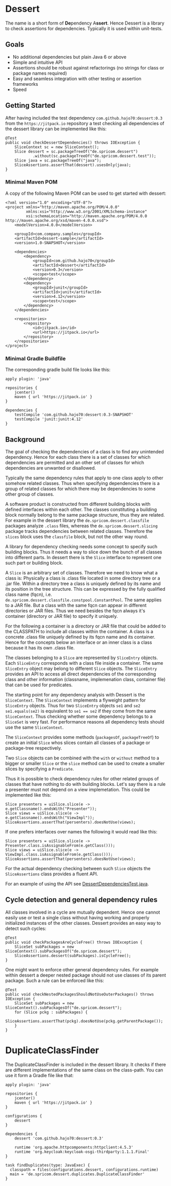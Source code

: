Dessert
=======

The name is a short form of **De**pendency A**ssert**. Hence Dessert is a library to check assertions for
dependencies. Typically it is used within unit-tests.

Goals
-----

- No additional dependencies but plain Java 6 or above
- Simple and intuitive API
- Assertions should be robust against refactorings (no strings for class or package names required)
- Easy and seamless integration with other testing or assertion frameworks
- Speed

Getting Started
---------------

After having included the test dependency `com.github.hajo70:dessert:0.3` from the
`https://jitpack.io` repository a test checking all dependencies of the dessert library can
be implemented like this:

    @Test
    public void checkDessertDependencies() throws IOException {
        SliceContext sc = new SliceContext();
        Slice dessert = sc.packageTreeOf("de.spricom.dessert")
                .without(sc.packageTreeOf("de.spricom.dessert.test"));
        Slice java = sc.packageTreeOf("java");
        SliceAssertions.assertThat(dessert).usesOnly(java);
    }

### Minimal Maven POM

A copy of the following Maven POM can be used to get started with dessert:

    <?xml version="1.0" encoding="UTF-8"?>
    <project xmlns="http://maven.apache.org/POM/4.0.0"
             xmlns:xsi="http://www.w3.org/2001/XMLSchema-instance"
             xsi:schemaLocation="http://maven.apache.org/POM/4.0.0 http://maven.apache.org/xsd/maven-4.0.0.xsd">
        <modelVersion>4.0.0</modelVersion>
    
        <groupId>com.company.samples</groupId>
        <artifactId>dessert-sample</artifactId>
        <version>1.0-SNAPSHOT</version>
    
        <dependencies>
            <dependency>
                <groupId>com.github.hajo70</groupId>
                <artifactId>dessert</artifactId>
                <version>0.3</version>
                <scope>test</scope>
            </dependency>
            <dependency>
                <groupId>junit</groupId>
                <artifactId>junit</artifactId>
                <version>4.12</version>
                <scope>test</scope>
            </dependency>
        </dependencies>
    
        <repositories>
            <repository>
                <id>jitpack.io</id>
                <url>https://jitpack.io</url>
            </repository>
        </repositories>
    </project>

### Minimal Gradle Buildfile

The corresponding gradle build file looks like this:

    apply plugin: 'java'
    
    repositories {
        jcenter()
        maven { url 'https://jitpack.io' }
    }
    
    dependencies {
        testCompile 'com.github.hajo70:dessert:0.3-SNAPSHOT'
        testCompile 'junit:junit:4.12'
    }

Background
----------

The goal of checking the dependencies of a class is to find any unintended dependency. Hence for each
class there is a set of classes for which dependencies are permitted and an other set of classes
for which dependencies are unwanted or disallowed.

Typically the same dependency rules that apply to one class apply to other somehow related classes.
Thus when specifying dependencies there is a group of related classes for which there may be dependencies
to some other group of classes.

A software product is constructed from different building blocks with defined interfaces within each other.
The classes constituting a building block normally belong to the same package structure, thus they are related.
For example in the dessert library the `de.spricom.dessert.classfile` packages analyze `.class` files, whereas
the `de.spricom.dessert.slicing` package tracks dependencies between related classes. Therefore the `slices`
block uses the `classfile` block, but not the other way round.

A library for dependency checking needs some concept to specify such building blocks. Thus it needs a way
to slice down the bunch of all classes into different parts. In dessert there is the `Slice` interface
to represent one such part or building block.

A `Slice` is an arbitrary set of classes. Therefore we need to
know what a class is: Physically a class is .class file located in some directory tree or a .jar file.
Within a directory tree a class is uniquely defined by its name and its position in the tree structure.
This can be expressed by the fully qualified class name (fqcn), 
i.e. `de.spricom.dessert.classfile.constpool.ConstantPool`. The same applies to a JAR file. But a class
with the same fqcn can appear in different directories or JAR files. Thus we need
besides the fqcn always it's container (directory or JAR file) to specify it
uniquely.

For the following a container is a directory or JAR file that could be added to the CLASSPATH to include
all classes within the container. A class is a concrete .class file uniquely defined by its fqcn name
and its container. Hence for the concepts below an interface or an inner class is a class because
it has its own .class file.

The classes belonging to a `Slice` are represented by `SliceEntry` objects. Each `SliceEntry` corresponds
with a class file inside a container. The same `SliceEntry` object may belong to different `Slice` objects.
The `SliceEntry` provides an API to access all direct dependencies of the corresponding class and other
information (classname, implemenation class, container file) that can be used for predicates.

The starting point for any dependency analysis with Dessert is the `SliceContext`. The `SliceContext` implements
a flyweight pattern for `SliceEntry` objects. Thus for two `SliceEntry` objects `se1` and `se2`
`se1.equals(se2)` is equivalent to `se1 == se2` if they come from the same `SliceContext`. Thus checking whether
some dependency belongs to a `SliceSet` is very fast. For performance reasons all dependency tests should use
the same `SliceContext`.

The `SliceContext` provides some methods (`packagesOf`, `packageTreeOf`) to create an initial `Slice`
whos slices contain all classes of a package or package-tree respectively.  

Two `Slice` objects can be combined with the `with` or `without` method to a bigger or smaller `Slice`
or the `slice` method can be used to create a smaller slices by specifying a `Predicate`.

Thus it is possible to check dependency rules for other related groups of classes that have nothing to
do with building blocks. Let's say there is a rule a presenter must not depend on a view implemetation.
This could be implemented like this:

    Slice presenters = uiSlice.slice(e -> e.getClassname().endsWith("Presenter"));
    Slice views = uiSlice.slice(e -> e.getClassname().endsWith("ViewImpl"));
    SliceAssertions.assertThat(persenters).doesNotUse(views);

If one prefers interfaces over names the following it would read like this:

    Slice presenters = uiSlice.slice(e -> Presenter.class.isAssignableFrom(e.getClass()));
    Slice views = uiSlice.slice(e -> ViewImpl.class.isAssignableFrom(e.getClass()));
    SliceAssertions.assertThat(persenters).doesNotUse(views);

For the actual dependency checking between such `Slice` objects the `SliceAssertions` class provides 
a fluent API.

For an example of using the API see
[DessertDependenciesTest.java](https://github.com/hajo70/dessert/blob/master/test/de/spricom/dessert/test/slicing/DessertDependenciesTest.java).

Cycle detection and general dependency rules
--------------------------------------------

All classes involved in a cycle are mutually dependent. Hence one cannot easily use or test a single class
without having working and properly initialized instances of the other classes. Dessert provides an easy way
to detect such cycles:

    @Test
    public void checkPackagesAreCycleFree() throws IOException {
        SliceSet subPackages = new SliceContext().subPackagesOf("de.spricom.dessert");
        SliceAssertions.dessert(subPackages).isCycleFree();
    }

One might want to enforce other general dependency rules. For example within dessert a deeper nested package
should not use classes of its parent package. Such a rule can be enforced like this:

    @Test
    public void checkNestedPackagesShouldNotUseOuterPackages() throws IOException {
        SliceSet subPackages = new SliceContext().subPackagesOf("de.spricom.dessert");
        for (Slice pckg : subPackages) {
            SliceAssertions.assertThat(pckg).doesNotUse(pckg.getParentPackage());
        }
    }

DuplicateClassFinder
====================

The DuplicateClassFinder is included in the dessert library. It checks if there are different implementations of
the same class on the class-path. You can use it form a Gradle file like that:

	apply plugin: 'java'
	
	repositories {
	    jcenter()
	    maven { url 'https://jitpack.io' }
	}
	
	configurations {
		dessert
	}
	
	dependencies {
		dessert 'com.github.hajo70:dessert:0.3'
		
		runtime 'org.apache.httpcomponents:httpclient:4.5.3'
		runtime 'org.keycloak:keycloak-osgi-thirdparty:1.1.1.Final'
	}
	
	task findDuplicates(type: JavaExec) {
	  classpath = files(configurations.dessert, configurations.runtime)
	  main = 'de.spricom.dessert.duplicates.DuplicateClassFinder'
	}